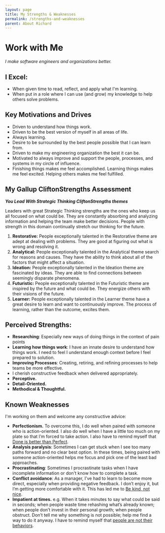 ```yaml
---
layout: page
title: My Strengths & Weaknesses
permalink: /strengths-and-weaknesses
parent: About Richard
---
```


# Work with Me

_I make software engineers and organizations better._

## I Excel:

- When given time to read, reflect, and apply what I'm learning.
- When put in a role where I can use (and grow) my knowledge to help others solve problems.

## Key Motivations and Drives

- Driven to understand how things work.
- Driven to be the best version of myself in all areas of life.
- Always learning.
- Desire to be surrounded by the best people possible that I can learn from.
- Driven to make my engineering organization the best it can be.
- Motivated to always improve and support the people, processes, and systems in my circle of influence.
- Finishing things makes me feel accomplished. Learning things makes me feel excited. Helping others makes me feel fulfilled.

## My Gallup CliftonStrengths Assessment

_**You Lead With Strategic Thinking CliftonStrengths themes**_

Leaders with great Strategic Thinking strengths are the ones who keep us all focused on what could be. They are constantly absorbing and analyzing information and helping the team make better decisions. People with strength in this domain continually stretch our thinking for the future.

1. **Restorative:** People exceptionally talented in the Restorative theme are adept at dealing with problems. They are good at figuring out what is wrong and resolving it.
2. **Analytical:** People exceptionally talented in the Analytical theme search for reasons and causes. They have the ability to think about all of the factors that might affect a situation.
3. **Ideation:** People exceptionally talented in the Ideation theme are fascinated by ideas. They are able to find connections between seemingly disparate phenomena.
4. **Futuristic:** People exceptionally talented in the Futuristic theme are inspired by the future and what could be. They energize others with their visions of the future.
5. **Learner:** People exceptionally talented in the Learner theme have a great desire to learn and want to continuously improve. The process of learning, rather than the outcome, excites them.

## Perceived Strengths:

- **Researching**: Especially new ways of doing things in the context of pain points
- **Learning how things work**: I have an innate desire to understand how things work. I need to feel I understand enough context before I feel prepared to solution.
- **Improving Processes**: Creating, retiring, and refining processes to help teams be more effective.
- I cherish constructive feedback when delivered appropriately.
- **Perceptive.**
- **Detail-Oriented.**
- **Methodical & Thoughtful.**

## Known Weaknesses

I'm working on them and welcome any constructive advice:

- **Perfectionism.** To overcome this, I do well when paired with someone who is action-oriented. I also do well when I have a little too much on my plate so that I’m forced to take action. I also have to remind myself that [Done is better than Perfect](/docs/principles/done-is-better-than-perfect.md).
- **Analysis paralysis**: Sometimes I can get stuck when I see too many paths forward and no clear best option. In these times, being paired with someone action-oriented helps me focus and pick one of the least bad approaches.
- **Procrastinating**: Sometimes I procrastinate tasks when I have incomplete information or don't know how to complete a task.
- **Conflict avoidance**: As a manager, I’ve had to learn to become more direct, especially when providing negative feedback. I don’t enjoy it, but I’m getting more comfortable with it. This has led me to [Be kind, not nice](/principles/be-kind-not-nice).
- **Impatient at times.** e.g. When it takes minutes to say what could be said in seconds; when people waste time rehashing what’s already known; when people don’t invest in their personal growth; when people obstruct. Don’t tell me why something is not possible; help me find a way to do it anyway. I have to remind myself that [people are not their behaviors](/docs/principles/people-are-not-their-behaviors).
